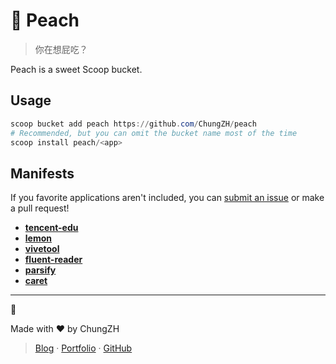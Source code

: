 # 🍑 Peach

> 你在想屁吃？

Peach is a sweet Scoop bucket.

## Usage

```powershell
scoop bucket add peach https://github.com/ChungZH/peach
# Recommended, but you can omit the bucket name most of the time
scoop install peach/<app>
```

## Manifests

If you favorite applications aren't included, you can [submit an issue](https://github.com/ChungZH/peach/issues/new) or make a pull request!

- [**tencent-edu**](https://ke.qq.com/)
- [**lemon**](https://github.com/iotang/Project_LemonLime)
- [**vivetool**](https://github.com/thebookisclosed/ViVe)
- [**fluent-reader**](https://github.com/yang991178/fluent-reader)
- [**parsify**](https://parsify.app/)
- [**caret**](https://caret.io)

---

🍑

Made with ❤ by ChungZH

> [Blog](https://chungzh.cn) · [Portfolio](https://chungzh.cc) · [GitHub](https://github.com/ChungZH)
